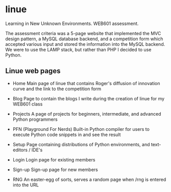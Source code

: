# linue
Learning in New Unknown Environments. WEB601 assessment.

The assessment criteria was a 5-page website that implemented the MVC design pattern, a MySQL database backend, and a competition form which accepted various input and stored the information into the MySQL backend. We were to use the LAMP stack, but rather than PHP I decided to use Python.

Linue web pages
----------------

* Home
  Main page of linue that contains Roger's diffusion of innovation curve and the link to the competition form

* Blog
  Page to contain the blogs I write during the creation of linue for my WEB601 class

* Projects
  A page of projects for beginners, intermediate, and advanced Python programmers

* PFN (Playground For Nerds)
  Built-in Python compiler for users to execute Python code snippets in and see the result

* Setup
  Page containing distributions of Python environments, and text-editors / IDE's

* Login
  Login page for existing members

* Sign-up
  Sign-up page for new members

* RNG
  An easter-egg of sorts, serves a random page when /rng is entered into the URL
